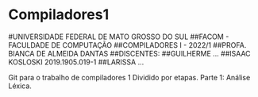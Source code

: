 # Compiladores1
#UNIVERSIDADE FEDERAL DE MATO GROSSO DO SUL
##FACOM - FACULDADE DE COMPUTAÇÃO
##COMPILADORES I - 2022/1
##PROFA. BIANCA DE ALMEIDA DANTAS
##DISCENTES:
##GUILHERME ...
##ISAAC KOSLOSKI 2019.1905.019-1
##LARISSA ...

Git para o trabalho de compiladores 1
Dividido por etapas.
Parte 1: Análise Léxica.

